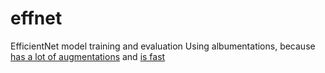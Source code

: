 # effnet
EfficientNet model training and evaluation
Using albumentations, because [has a lot of augmentations](https://github.com/albumentations-team/albumentations?tab=readme-ov-file#list-of-augmentations) and [is fast](https://github.com/albumentations-team/albumentations?tab=readme-ov-file#benchmarking-results)
